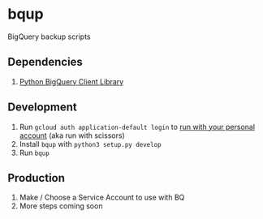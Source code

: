 # bqup
BigQuery backup scripts

## Dependencies

1. [Python BigQuery Client Library](https://cloud.google.com/bigquery/docs/reference/libraries#client-libraries-usage-python)

## Development

1. Run `gcloud auth application-default login` to [run with your personal account](https://cloud.google.com/sdk/gcloud/reference/auth/application-default/login) (aka run with scissors)
1. Install `bqup` with `python3 setup.py develop`
1. Run `bqup`

## Production

1. Make / Choose a Service Account to use with BQ
1. More steps coming soon